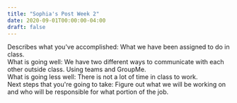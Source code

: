 ```yaml
---
title: "Sophia's Post Week 2"
date: 2020-09-01T00:00:00-04:00
draft: false
---
```


Describes what you've accomplished: What we have been assigned to do in class. </br>
What is going well: We have two different ways to communicate with each other outside class. Using teams and GroupMe.</br>
What is going less well: There is not a lot of time in class to work.</br>
Next steps that you're going to take: Figure out what we will be working on and who will be responsible for what portion of the job.
